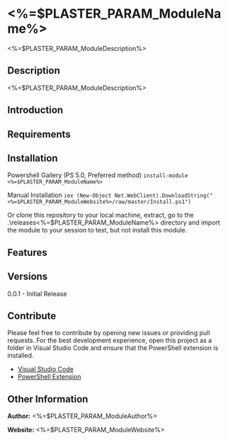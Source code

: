 # <%=$PLASTER_PARAM_ModuleName%>

<%=$PLASTER_PARAM_ModuleDescription%>

## Description

<%=$PLASTER_PARAM_ModuleDescription%>

## Introduction

## Requirements

## Installation

Powershell Gallery (PS 5.0, Preferred method)
`install-module <%=$PLASTER_PARAM_ModuleName%>`

Manual Installation
`iex (New-Object Net.WebClient).DownloadString("<%=$PLASTER_PARAM_ModuleWebsite%>/raw/master/Install.ps1")`

Or clone this repository to your local machine, extract, go to the .\releases\<%=$PLASTER_PARAM_ModuleName%> directory
and import the module to your session to test, but not install this module.

## Features

## Versions

0.0.1 - Initial Release

## Contribute

Please feel free to contribute by opening new issues or providing pull requests.
For the best development experience, open this project as a folder in Visual
Studio Code and ensure that the PowerShell extension is installed.

* [Visual Studio Code](https://code.visualstudio.com/)
* [PowerShell Extension](https://marketplace.visualstudio.com/items?itemName=ms-vscode.PowerShell)

## Other Information

**Author:** <%=$PLASTER_PARAM_ModuleAuthor%>

**Website:** <%=$PLASTER_PARAM_ModuleWebsite%>